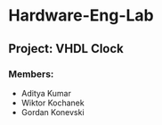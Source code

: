 # Hardware-Eng-Lab
## Project: VHDL Clock
### Members:
- Aditya Kumar
- Wiktor Kochanek
- Gordan Konevski

